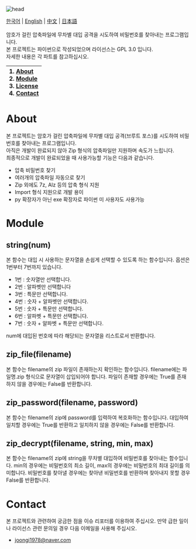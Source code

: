 ![head](https://user-images.githubusercontent.com/23215270/70505338-14a48b80-1b6b-11ea-93ed-893ebb52e62a.png)

[한국어](https://github.com/joongiHong/zipker/blob/master/README.md) | [English](https://github.com/joongiHong/zipker/blob/master/README.en.md)
 | [中文](https://github.com/joongiHong/zipker/blob/master/README.zh.md) | [日本語](https://github.com/joongiHong/zipker/blob/master/README.ja.md)
<br/><br/>
암호가 걸린 압축파일에 무차별 대입 공격을 시도하여 비밀번호를 찾아내는 프로그램입니다.<br>
본 프로젝트는 파이썬으로 작성되었으며 라이선스는 GPL 3.0 입니다.<br>
자세한 내용은 각 파트를 참고하십시오.

|1. [About](#about)<br>2. [Module](#module)<br>3. [License](https://github.com/joongiHong/zipker/blob/master/LICENSE)<br>4. [Contact](#contact)|
|:---|

# About
본 프로젝트는 암호가 걸린 압축파일에 무차별 대입 공격(브루트 포스)를 시도하여 비밀번호를 찾아내는 프로그램입니다.<br>
아직은 개발이 완료되지 않아 Zip 형식의 압축파일만 지원하며 속도가 느립니다.<br>
최종적으로 개발이 완료되었을 때 사용가능할 기능은 다음과 같습니다.

* 압축 비밀번호 찾기
* 여러개의 압축파일 자동으로 찾기
* Zip 외에도 7z, Alz 등의 압축 형식 지원
* Import 형식 지원으로 개발 용이
* py 확장자가 아닌 exe 확장자로 파이썬 미 사용자도 사용가능

# Module
## string(num)
본 함수는 대입 시 사용하는 문자열을 손쉽게 선택할 수 있도록 하는 함수입니다. 옵션은 1번부터 7번까지 있습니다.

* 1번 : 숫자열만 선택합니다.
* 2번 : 알파벳만 선택합니다
* 3번 : 특문만 선택합니다.
* 4번 : 숫자 + 알파벳만 선택합니다.
* 5번 : 숫자 + 특문만 선택합니다.
* 6번 : 알파벳 + 특문만 선택합니다.
* 7번 : 숫자 + 알파벳 + 특문만 선택합니다.

num에 대입된 번호에 따라 해당되는 문자열을 리스트로서 반환합니다.

## zip_file(filename)
본 함수는 filename의 zip 파일이 존재하는지 확인하는 함수입니다. filename에는 파일명.zip 형식으로 문자열이 삽입되어야 합니다. 파일이 존재할 경우에는 True를 존재하지 않을 경우에는 False를 반환합니다.

## zip_password(filename, password)
본 함수는 filename의 zip에 password를 입력하여 복호화하는 함수입니다. 대입하여 일치할 경우에는 True를 반환하고 일치하지 않을 경우에는 False를 반환합니다.

## zip_decrypt(filename, string, min, max)
본 함수는 filename의 zip에 string을 무차별 대입하여 비밀번호를 찾아내는 함수입니다. min의 경우에는 비밀번호의 최소 길이, max의 경우에는 비밀번호의 최대 길이를 의미합니다. 비밀번호를 찾아낼 경우에는 찾아낸 비밀번호를 반환하며 찾아내지 못할 경우 False를 반환합니다.

# Contact
본 프로젝트와 관련하여 궁금한 점을 이슈 리포터를 이용하여 주십시오. 만약 급한 일이나 라이선스 관련 문의일 경우 다음 이메일을 사용해 주십시오.
* joongi1978@naver.com
